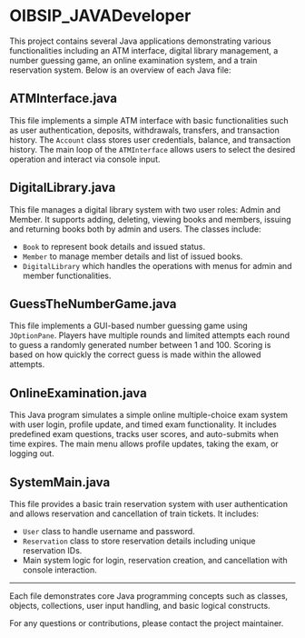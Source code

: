 # OIBSIP_JAVADeveloper

This project contains several Java applications demonstrating various functionalities including an ATM interface, digital library management, a number guessing game, an online examination system, and a train reservation system. Below is an overview of each Java file:

## ATMInterface.java
This file implements a simple ATM interface with basic functionalities such as user authentication, deposits, withdrawals, transfers, and transaction history. The `Account` class stores user credentials, balance, and transaction history. The main loop of the `ATMInterface` allows users to select the desired operation and interact via console input.

## DigitalLibrary.java
This file manages a digital library system with two user roles: Admin and Member. It supports adding, deleting, viewing books and members, issuing and returning books both by admin and users. The classes include:
- `Book` to represent book details and issued status.
- `Member` to manage member details and list of issued books.
- `DigitalLibrary` which handles the operations with menus for admin and member functionalities.

## GuessTheNumberGame.java
This file implements a GUI-based number guessing game using `JOptionPane`. Players have multiple rounds and limited attempts each round to guess a randomly generated number between 1 and 100. Scoring is based on how quickly the correct guess is made within the allowed attempts.

## OnlineExamination.java
This Java program simulates a simple online multiple-choice exam system with user login, profile update, and timed exam functionality. It includes predefined exam questions, tracks user scores, and auto-submits when time expires. The main menu allows profile updates, taking the exam, or logging out.

## SystemMain.java
This file provides a basic train reservation system with user authentication and allows reservation and cancellation of train tickets. It includes:
- `User` class to handle username and password.
- `Reservation` class to store reservation details including unique reservation IDs.
- Main system logic for login, reservation creation, and cancellation with console interaction.

---

Each file demonstrates core Java programming concepts such as classes, objects, collections, user input handling, and basic logical constructs.

For any questions or contributions, please contact the project maintainer.
